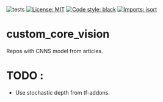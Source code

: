 ![tests](https://github.com/Klimorg/custom_core_vision/actions/workflows/main.yaml/badge.svg?event=push)
[![License: MIT](https://img.shields.io/badge/License-MIT-yellow.svg)](https://opensource.org/licenses/MIT)
[![Code style: black](https://img.shields.io/badge/code%20style-black-000000.svg)](https://github.com/psf/black)
[![Imports: isort](https://img.shields.io/badge/%20imports-isort-%231674b1?style=flat&labelColor=ef8336)](https://pycqa.github.io/isort/)

# custom_core_vision
Repos with CNNS model from articles.


# TODO :

* Use stochastic depth from tf-addons.
